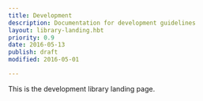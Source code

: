 ```yaml
---
title: Development
description: Documentation for development guidelines
layout: library-landing.hbt
priority: 0.9
date: 2016-05-13
publish: draft
modified: 2016-05-01

---
```


This is the development library landing page.
